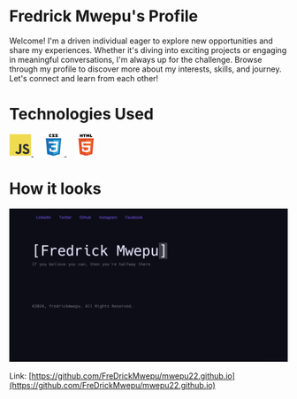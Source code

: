 # Fredrick Mwepu's Profile

Welcome! I'm a driven individual eager to explore new opportunities and share my experiences. Whether it's diving into exciting projects or engaging in meaningful conversations, I'm always up for the challenge. Browse through my profile to discover more about my interests, skills, and journey. Let's connect and learn from each other!


# Technologies Used

<a href="https://developer.mozilla.org/en-US/docs/Web/JavaScript" target="_blank" rel="noreferrer"> <img src="https://raw.githubusercontent.com/devicons/devicon/master/icons/javascript/javascript-original.svg" alt="javascript" width="40" height="40"/> </a> &nbsp;&nbsp;&nbsp; <a href="https://www.w3schools.com/css/" target="_blank" rel="noreferrer"> <img src="https://raw.githubusercontent.com/devicons/devicon/master/icons/css3/css3-original-wordmark.svg" alt="css3" width="40" height="40"/> </a> &nbsp;&nbsp;&nbsp; <a href="https://www.w3.org/html/" target="_blank" rel="noreferrer"> <img src="https://raw.githubusercontent.com/devicons/devicon/master/icons/html5/html5-original-wordmark.svg" alt="html5" width="40" height="40"/> </a>


# How it looks


![How it looks](Screenshort.png)

Link: [https://github.com/FreDrickMwepu/mwepu22.github.io](https://github.com/FreDrickMwepu/mwepu22.github.io)
